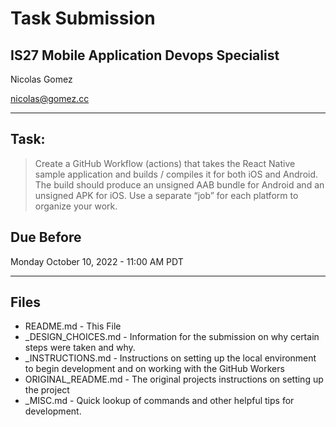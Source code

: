 # Task Submission 
## IS27 Mobile Application Devops Specialist


Nicolas Gomez

nicolas@gomez.cc

---

## Task: 
> Create a GitHub Workflow (actions) that takes the React Native sample application and builds / compiles it for both iOS and Android. The build should produce an unsigned AAB bundle for Android and an unsigned APK for iOS. Use a separate “job” for each platform to organize your work. 


## Due Before
Monday October 10, 2022 - 11:00 AM PDT


---

## Files
- README.md - This File
- _DESIGN_CHOICES.md - Information for the submission on why certain steps were taken and why.
- _INSTRUCTIONS.md - Instructions on setting up the local environment to begin development and on working with the GitHub Workers
- ORIGINAL_README.md - The original projects instructions on setting up the project
- _MISC.md - Quick lookup of commands and other helpful tips for development.